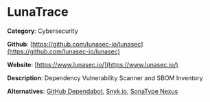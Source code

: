 
# LunaTrace

**Category**: Cybersecurity

**Github**: [https://github.com/lunasec-io/lunasec](https://github.com/lunasec-io/lunasec)

**Website**: [https://www.lunasec.io/](https://www.lunasec.io/)

**Description**:
Dependency Vulnerability Scanner and SBOM Inventory

**Alternatives**: [GitHub Dependabot](https://github.blog/2020-06-01-keep-all-your-packages-up-to-date-with-dependabot/), [Snyk.io](https://snyk.io/), [SonaType Nexus](https://www.sonatype.com/products/vulnerability-scanner)
